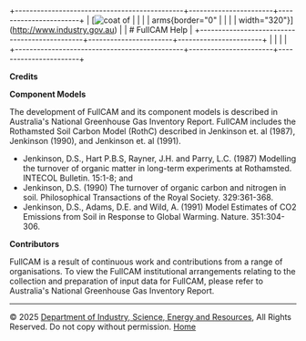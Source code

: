 +----------------------------------------------+-----------------------+-----------------------+
| [![coat of                                   |                       | [](index.htm)         |
| arms](imgs/DISER-inline_Mono.png){border="0" |                       |                       |
| width="320"}](http://www.industry.gov.au)    |                       | # FullCAM Help        |
+----------------------------------------------+-----------------------+-----------------------+
|                                              |                       |                       |
+----------------------------------------------+-----------------------+-----------------------+

**Credits**

**Component Models**

The development of FullCAM and its component models is described in
Australia\'s National Greenhouse Gas Inventory Report. FullCAM includes
the Rothamsted Soil Carbon Model (RothC) described in Jenkinson et. al
(1987), Jenkinson (1990), and Jenkinson et. al (1991).

- Jenkinson, D.S., Hart P.B.S, Rayner, J.H. and Parry, L.C. (1987)
  Modelling the turnover of organic matter in long-term experiments at
  Rothamsted. INTECOL Bulletin. 15:1-8; and
- Jenkinson, D.S. (1990) The turnover of organic carbon and nitrogen in
  soil. Philosophical Transactions of the Royal Society. 329:361-368.
- Jenkinson, D.S., Adams, D.E. and Wild, A. (1991) Model Estimates of
  CO2 Emissions from Soil in Response to Global Warming. Nature.
  351:304-306.

**Contributors**

FullCAM is a result of continuous work and contributions from a range of
organisations. To view the FullCAM institutional arrangements relating
to the collection and preparation of input data for FullCAM, please
refer to Australia\'s National Greenhouse Gas Inventory Report.

------------------------------------------------------------------------

© 2025 [Department of Industry, Science, Energy and
Resources](http://www.industry.gov.au "Department of Industry, Science, Energy and Resources"),
All Rights Reserved. Do not copy without permission.
[Home](index.htm "help index")
